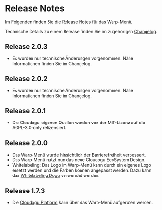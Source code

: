 # Release Notes

Im Folgenden finden Sie die Release Notes für das Warp-Menü. 

Technische Details zu einem Release finden Sie im zugehörigen [Changelog](https://docs.cloudogu.com/de/docs/system-components/warp-menu/CHANGELOG/).

## Release 2.0.3
- Es wurden nur technische Änderungen vorgenommen. Nähe Informationen finden Sie im Changelog.

## Release 2.0.2
- Es wurden nur technische Änderungen vorgenommen. Nähe Informationen finden Sie im Changelog.

## Release 2.0.1
- Die Cloudogu-eigenen Quellen werden von der MIT-Lizenz auf die AGPL-3.0-only relizensiert.

## Release 2.0.0

* Das Warp-Menü wurde hinsichtlich der Barrierefreiheit verbessert.
* Das Warp-Menü nutzt nun das neue Cloudogu EcoSystem Design.
* Whitelabeling: Das Logo im Warp-Menü kann durch ein eigenes Logo ersetzt werden und die Farben können angepasst 
  werden. Dazu kann das [Whitelabeling Dogu](https://docs.cloudogu.com/de/usermanual/whitelabeling/Configuration/) 
  verwendet werden.

## Release 1.7.3

* Die [Cloudogu Platform](https://platform.cloudogu.com/de/) kann über das Warp-Menü aufgerufen werden.